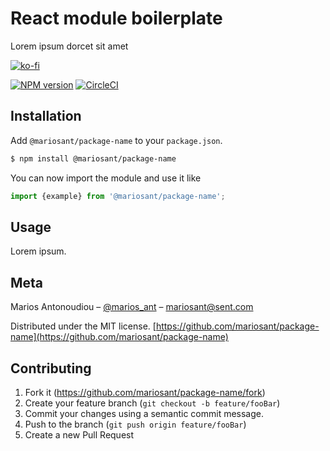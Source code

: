 # React module boilerplate

Lorem ipsum dorcet sit amet

[![ko-fi](https://www.ko-fi.com/img/githubbutton_sm.svg)](https://ko-fi.com/M4M7W45W)

[![NPM version](https://img.shields.io/npm/v/@mariosant/package-name.svg)](https://www.npmjs.com/package/@mariosant/package-name)
[![CircleCI](https://circleci.com/gh/mariosant/package-name/tree/master.svg?style=svg)](https://circleci.com/gh/mariosant/package-name/tree/master)

## Installation

Add `@mariosant/package-name` to your `package.json`.

```bash
$ npm install @mariosant/package-name
```

You can now import the module and use it like

```javascript
import {example} from '@mariosant/package-name';
```

## Usage

Lorem ipsum.

## Meta

Marios Antonoudiou – [@marios_ant](https://twitter.com/marios_ant) – mariosant@sent.com

Distributed under the MIT license. [https://github.com/mariosant/package-name](https://github.com/mariosant/package-name)

## Contributing

1. Fork it (<https://github.com/mariosant/package-name/fork>)
2. Create your feature branch (`git checkout -b feature/fooBar`)
3. Commit your changes using a semantic commit message.
4. Push to the branch (`git push origin feature/fooBar`)
5. Create a new Pull Request
